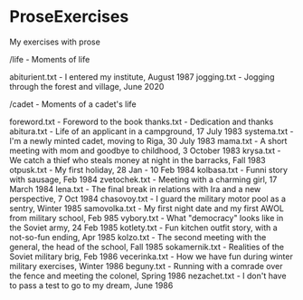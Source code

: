 # ProseExercises
My exercises with prose

/life - Moments of life

  abiturient.txt - I entered my institute, August 1987
  jogging.txt - Jogging through the forest and village, June 2020

/cadet - Moments of a cadet's life

  foreword.txt - Foreword to the book
  thanks.txt - Dedication and thanks
  abitura.txt - Life of an applicant in a campground, 17 July 1983
  systema.txt - I'm a newly minted cadet, moving to Riga, 30 July 1983
  mama.txt - A short meeting with mom and goodbye to childhood, 3 October 1983
  krysa.txt - We catch a thief who steals money at night in the barracks, Fall 1983
  otpusk.txt - My first holiday, 28 Jan - 10 Feb 1984
  kolbasa.txt - Funni story with sausage, Feb 1984
  zvetochek.txt - Meeting with a charming girl, 17 March 1984
  lena.txt - The final break in relations with Ira and a new perspective, 7 Oct 1984
  chasovoy.txt - I guard the military motor pool as a sentry, Winter 1985
  samovolka.txt - My first night date and my first AWOL from military school, Feb 985
  vybory.txt - What "democracy" looks like in the Soviet army, 24 Feb 1985
  kotlety.txt - Fun kitchen outfit story, with a not-so-fun ending, Apr 1985
  kolzo.txt - The second meeting with the general, the head of the school, Fall 1985
  sokamernik.txt - Realities of the Soviet military brig, Feb 1986
  vecerinka.txt - How we have fun during winter military exercises, Winter 1986
  beguny.txt - Running with a comrade over the fence and meeting the colonel, Spring 1986
  nezachet.txt - I don't have to pass a test to go to my dream, June 1986

